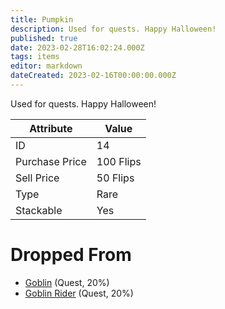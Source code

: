 ```yaml
---
title: Pumpkin
description: Used for quests. Happy Halloween!
published: true
date: 2023-02-28T16:02:24.000Z
tags: items
editor: markdown
dateCreated: 2023-02-16T00:00:00.000Z
---
```


Used for quests. Happy Halloween!

|Attribute|Value|
|-|-|
|ID|14|
|Purchase Price|100 Flips|
|Sell Price|50 Flips|
|Type|Rare|
|Stackable|Yes|


# Dropped From
 * [Goblin](/monsters/goblin) (Quest, 20%)
 * [Goblin Rider](/monsters/goblin-rider) (Quest, 20%)
